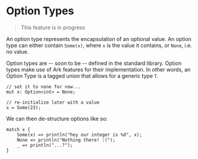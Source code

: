 # Option Types
> This feature is in progress

An option type represents the encapsulation of an optional value. An option type
can either contain `Some(x)`, where `x` is the value it contains, or `None`, i.e.
no value.

Option types are -- soon to be -- defined in the standard library. Option types
make use of Ark features for their implementation. In other words, an Option Type
is a tagged union that allows for a generic type `T`.

```
// set it to none for now...
mut x: Option<int> = None;

// re-initialize later with a value
x = Some(23);
```

We can then de-structure options like so:

```
match x {
    Some(x) => println("hey our integer is %d", x);
    None => println("Nothing there! :(");
    _ => println("...?");
}
```
